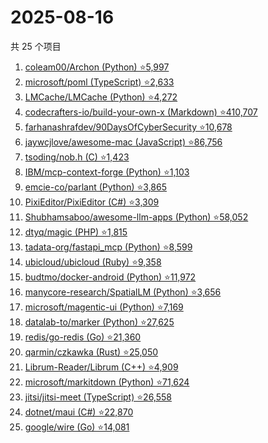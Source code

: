 # 2025-08-16

共 25 个项目

<!-- BEGIN GITHUB -->
<!-- 最后更新时间 2025-08-16 21:19:39 +0800 -->
1. [coleam00/Archon (Python) ⭐5,997](https://github.com/coleam00/Archon)
1. [microsoft/poml (TypeScript) ⭐2,633](https://github.com/microsoft/poml)
1. [LMCache/LMCache (Python) ⭐4,272](https://github.com/LMCache/LMCache)
1. [codecrafters-io/build-your-own-x (Markdown) ⭐410,707](https://github.com/codecrafters-io/build-your-own-x)
1. [farhanashrafdev/90DaysOfCyberSecurity ⭐10,678](https://github.com/farhanashrafdev/90DaysOfCyberSecurity)
1. [jaywcjlove/awesome-mac (JavaScript) ⭐86,756](https://github.com/jaywcjlove/awesome-mac)
1. [tsoding/nob.h (C) ⭐1,423](https://github.com/tsoding/nob.h)
1. [IBM/mcp-context-forge (Python) ⭐1,103](https://github.com/IBM/mcp-context-forge)
1. [emcie-co/parlant (Python) ⭐3,865](https://github.com/emcie-co/parlant)
1. [PixiEditor/PixiEditor (C#) ⭐3,309](https://github.com/PixiEditor/PixiEditor)
1. [Shubhamsaboo/awesome-llm-apps (Python) ⭐58,052](https://github.com/Shubhamsaboo/awesome-llm-apps)
1. [dtyq/magic (PHP) ⭐1,815](https://github.com/dtyq/magic)
1. [tadata-org/fastapi_mcp (Python) ⭐8,599](https://github.com/tadata-org/fastapi_mcp)
1. [ubicloud/ubicloud (Ruby) ⭐9,358](https://github.com/ubicloud/ubicloud)
1. [budtmo/docker-android (Python) ⭐11,972](https://github.com/budtmo/docker-android)
1. [manycore-research/SpatialLM (Python) ⭐3,656](https://github.com/manycore-research/SpatialLM)
1. [microsoft/magentic-ui (Python) ⭐7,169](https://github.com/microsoft/magentic-ui)
1. [datalab-to/marker (Python) ⭐27,625](https://github.com/datalab-to/marker)
1. [redis/go-redis (Go) ⭐21,360](https://github.com/redis/go-redis)
1. [qarmin/czkawka (Rust) ⭐25,050](https://github.com/qarmin/czkawka)
1. [Librum-Reader/Librum (C++) ⭐4,909](https://github.com/Librum-Reader/Librum)
1. [microsoft/markitdown (Python) ⭐71,624](https://github.com/microsoft/markitdown)
1. [jitsi/jitsi-meet (TypeScript) ⭐26,558](https://github.com/jitsi/jitsi-meet)
1. [dotnet/maui (C#) ⭐22,870](https://github.com/dotnet/maui)
1. [google/wire (Go) ⭐14,081](https://github.com/google/wire)
<!-- END GITHUB -->